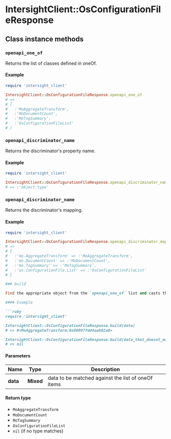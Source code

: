 # IntersightClient::OsConfigurationFileResponse

## Class instance methods

### `openapi_one_of`

Returns the list of classes defined in oneOf.

#### Example

```ruby
require 'intersight_client'

IntersightClient::OsConfigurationFileResponse.openapi_one_of
# =>
# [
#   :'MoAggregateTransform',
#   :'MoDocumentCount',
#   :'MoTagSummary',
#   :'OsConfigurationFileList'
# ]
```

### `openapi_discriminator_name`

Returns the discriminator's property name.

#### Example

```ruby
require 'intersight_client'

IntersightClient::OsConfigurationFileResponse.openapi_discriminator_name
# => :'object_type'
```

### `openapi_discriminator_name`

Returns the discriminator's mapping.

#### Example

```ruby
require 'intersight_client'

IntersightClient::OsConfigurationFileResponse.openapi_discriminator_mapping
# =>
# {
#   :'mo.AggregateTransform' => :'MoAggregateTransform',
#   :'mo.DocumentCount' => :'MoDocumentCount',
#   :'mo.TagSummary' => :'MoTagSummary',
#   :'os.ConfigurationFile.List' => :'OsConfigurationFileList'
# }

### build

Find the appropriate object from the `openapi_one_of` list and casts the data into it.

#### Example

```ruby
require 'intersight_client'

IntersightClient::OsConfigurationFileResponse.build(data)
# => #<MoAggregateTransform:0x00007fdd4aab02a0>

IntersightClient::OsConfigurationFileResponse.build(data_that_doesnt_match)
# => nil
```

#### Parameters

| Name | Type | Description |
| ---- | ---- | ----------- |
| **data** | **Mixed** | data to be matched against the list of oneOf items |

#### Return type

- `MoAggregateTransform`
- `MoDocumentCount`
- `MoTagSummary`
- `OsConfigurationFileList`
- `nil` (if no type matches)

